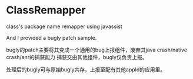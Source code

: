 # ClassRemapper
class's package name remapper using javassist


And I provided a bugly patch sample.

bugly的patch主要将其变成一个通用的bug上报组件，废弃其java crash/native crash/anr的捕获能力
捕获交由其他组件，bugly仅负责上报。

处理后的bugly可与原始bugly共存，上报至配有其他appId的应用里。